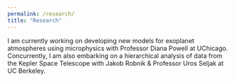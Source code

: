 ```yaml
---
permalink: /research/
title: "Research"
---
```


I am currently working on developing new models for exoplanet atmospheres using microphysics with Professor Diana Powell at UChicago. Concurrently, I am also embarking on a hierarchical analysis of data from the Kepler Space Telescope with Jakob Robnik & Professor Uros Seljak at UC Berkeley. 